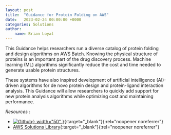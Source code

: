 ```yaml
---
layout: post
title:  "Guidance for Protein Folding on AWS"
date:   2023-02-24 00:00:00 +0000
categories: Solutions 
author: 
    name: Brian Loyal
---
```


This Guidance helps researchers run a diverse catalog of protein folding and design algorithms on AWS Batch. Knowing the physical structure of proteins is an important part of the drug discovery process. Machine learning (ML) algorithms significantly reduce the cost and time needed to generate usable protein structures.

These systems have also inspired development of artificial intelligence (AI)-driven algorithms for de novo protein design and protein-ligand interaction analysis. This Guidance will allow researchers to quickly add support for new protein analysis algorithms while optimizing cost and maintaining performance.

*Resources* :

* [![Github](https://github.githubassets.com/images/modules/logos_page/GitHub-Mark.png){: width="50" }](https://github.com/aws-solutions-library-samples/aws-batch-arch-for-protein-folding){:target="_blank"}{:rel="noopener noreferrer"}
* [AWS Solutions Library](https://aws.amazon.com/solutions/guidance/protein-folding-on-aws){:target="_blank"}{:rel="noopener noreferrer"}
